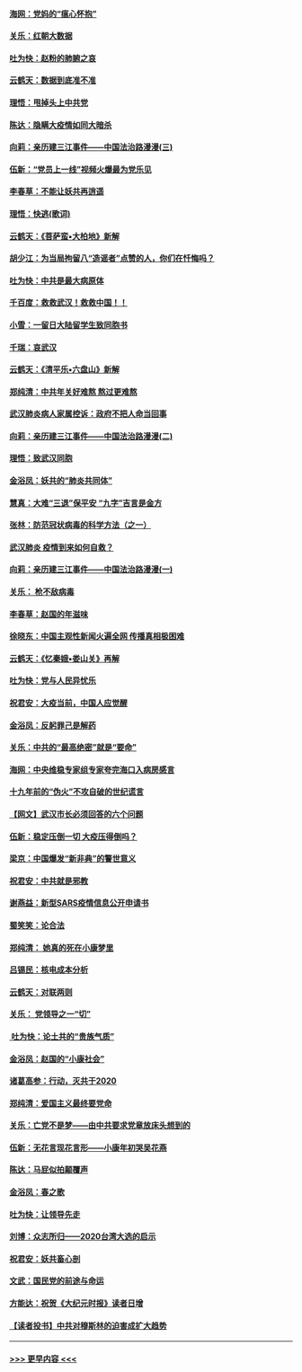 #### [海网：党妈的“瘟心怀抱”](../pages/nsc993/n11840740.md?t=02041433) 
#### [关乐：红朝大数据](../pages/nsc993/n11840675.md?t=02041433) 
#### [吐为快：赵粉的肺腑之哀](../pages/nsc993/n11840618.md?t=02041433) 
#### [云鹤天：数据到底准不准](../pages/nsc993/n11840325.md?t=02041433) 
#### [理悟：甩掉头上中共党](../pages/nsc993/n11838826.md?t=02041433) 
#### [陈达：隐瞒大疫情如同大暗杀](../pages/nsc993/n11838771.md?t=02041433) 
#### [向莉：亲历建三江事件——中国法治路漫漫(三)](../pages/nsc993/n11831825.md?t=02041433) 
#### [伍新：“党员上一线”视频火爆最为党乐见](../pages/nsc993/n11838200.md?t=02041433) 
#### [李春草：不能让妖共再逍遥](../pages/nsc993/n11838102.md?t=02041433) 
#### [理悟：快逃(歌词)](../pages/nsc993/n11838083.md?t=02041433) 
#### [云鹤天：《菩萨蛮▪大柏地》新解](../pages/nsc993/n11838059.md?t=02041433) 
#### [胡少江：为当局拘留八“造谣者”点赞的人，你们在忏悔吗？](../pages/nsc993/n11836801.md?t=02041433) 
#### [吐为快：中共是最大病原体](../pages/nsc993/n11836748.md?t=02041433) 
#### [千百度：救救武汉！救救中国！！](../pages/nsc993/n11836145.md?t=02041433) 
#### [小雪：一留日大陆留学生致同胞书](../pages/nsc993/n11834624.md?t=02041433) 
#### [千瑞：哀武汉](../pages/nsc993/n11833647.md?t=02041433) 
#### [云鹤天：《清平乐▪六盘山》新解](../pages/nsc993/n11833611.md?t=02041433) 
#### [郑纯清：中共年关好难熬 熬过更难熬](../pages/nsc993/n11833489.md?t=02041433) 
#### [武汉肺炎病人家属控诉：政府不把人命当回事](../pages/nsc993/n11833205.md?t=02041433) 
#### [向莉：亲历建三江事件——中国法治路漫漫(二)](../pages/nsc993/n11829102.md?t=02041433) 
#### [理悟：致武汉同胞](../pages/nsc993/n11831522.md?t=02041433) 
#### [金浴凤：妖共的“肺炎共同体”](../pages/nsc993/n11829448.md?t=02041433) 
#### [慧真：大难“三退”保平安 “九字”吉言是金方](../pages/nsc993/n11829501.md?t=02041433) 
#### [张林：防范冠状病毒的科学方法（之一）](../pages/nsc993/n11828618.md?t=02041433) 
#### [武汉肺炎 疫情到来如何自救？](../pages/nsc993/n11827632.md?t=02041433) 
#### [向莉：亲历建三江事件——中国法治路漫漫(一)](../pages/nsc993/n11827190.md?t=02041433) 
#### [关乐： 枪不敌病毒](../pages/nsc993/n11826746.md?t=02041433) 
#### [李春草：赵国的年滋味](../pages/nsc993/n11826321.md?t=02041433) 
#### [徐晓东：中国主观性新闻火遍全网 传播真相极困难](../pages/nsc993/n11826508.md?t=02041433) 
#### [云鹤天：《忆秦娥▪娄山关》再解](../pages/nsc993/n11824682.md?t=02041433) 
#### [吐为快：党与人民异忧乐](../pages/nsc993/n11824660.md?t=02041433) 
#### [祝君安：大疫当前，中国人应觉醒](../pages/nsc993/n11821946.md?t=02041433) 
#### [金浴凤：反躬罪己是解药](../pages/nsc993/n11820280.md?t=02041433) 
#### [关乐：中共的“最高绝密”就是“要命”](../pages/nsc993/n11816946.md?t=02041433) 
#### [海网：中央维稳专家组专家夸完海口入病房感言](../pages/nsc993/n11815138.md?t=02041433) 
#### [十九年前的“伪火”不攻自破的世纪谎言](../pages/nsc993/n11813238.md?t=02041433) 
#### [【网文】武汉市长必须回答的六个问题](../pages/nsc993/n11813848.md?t=02041433) 
#### [伍新：稳定压倒一切 大疫压得倒吗？](../pages/nsc993/n11812634.md?t=02041433) 
#### [梁京：中国爆发“新非典”的警世意义](../pages/nsc993/n11812554.md?t=02041433) 
#### [祝君安：中共就是邪教](../pages/nsc993/n11812431.md?t=02041433) 
#### [谢燕益：新型SARS疫情信息公开申请书](../pages/nsc993/n11808840.md?t=02041433) 
#### [蜀笑笑：论合法](../pages/nsc993/n11808064.md?t=02041433) 
#### [郑纯清： 她真的死在小康梦里](../pages/nsc993/n11806623.md?t=02041433) 
#### [吕锡民：核电成本分析](../pages/nsc993/n11806284.md?t=02041433) 
#### [云鹤天：对联两则](../pages/nsc993/n11805957.md?t=02041433) 
#### [关乐： 党领导之一“切”](../pages/nsc993/n11804505.md?t=02041433) 
#### [ 吐为快：论土共的“贵族气质”](../pages/nsc993/n11804490.md?t=02041433) 
#### [金浴凤：赵国的“小康社会”](../pages/nsc993/n11804452.md?t=02041433) 
#### [诸葛高参：行动，灭共于2020](../pages/nsc993/n11804120.md?t=02041433) 
#### [郑纯清：爱国主义最终要党命](../pages/nsc993/n11802197.md?t=02041433) 
#### [关乐：亡党不是梦——由中共要求党章放床头想到的](../pages/nsc993/n11802156.md?t=02041433) 
#### [伍新：无花言现花言形——小康年初哭吴花燕](../pages/nsc993/n11800044.md?t=02041433) 
#### [陈达：马屁似拍颠覆声](../pages/nsc993/n11800010.md?t=02041433) 
#### [金浴凤：春之歌](../pages/nsc993/n11797687.md?t=02041433) 
#### [吐为快：让领导先走](../pages/nsc993/n11797512.md?t=02041433) 
#### [刘博：众志所归——2020台湾大选的启示](../pages/nsc993/n11796878.md?t=02041433) 
#### [祝君安：妖共畜心剖](../pages/nsc993/n11794273.md?t=02041433) 
#### [文武：国民党的前途与命运](../pages/nsc993/n11794198.md?t=02041433) 
#### [方能达：祝贺《大纪元时报》读者日增](../pages/nsc993/n11793807.md?t=02041433) 
#### [【读者投书】中共对穆斯林的迫害成扩大趋势](../pages/nsc993/n11791371.md?t=02041433) 

----
#### [ >>> 更早内容 <<< ](../indexes/nsc993-earlier.md)
